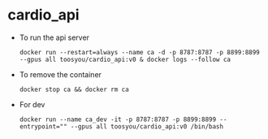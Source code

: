 # cardio_api

* To run the api server
    ```
    docker run --restart=always --name ca -d -p 8787:8787 -p 8899:8899 --gpus all toosyou/cardio_api:v0 & docker logs --follow ca
    ```

* To remove the container
    ```
    docker stop ca && docker rm ca
    ```

* For dev
    ```
    docker run --name ca_dev -it -p 8787:8787 -p 8899:8899 --entrypoint="" --gpus all toosyou/cardio_api:v0 /bin/bash
    ```